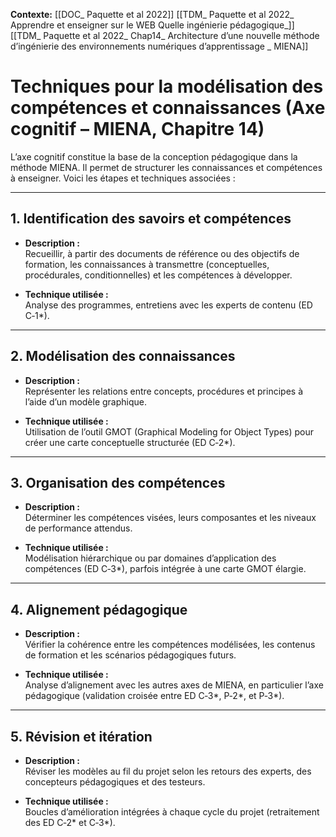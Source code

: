 
**Contexte:**
[[DOC_ Paquette et al 2022]]
[[TDM_ Paquette et al 2022_ Apprendre et enseigner sur le WEB Quelle ingénierie pédagogique_]]
[[TDM_ Paquette et al 2022_ Chap14_ Architecture d’une nouvelle méthode d’ingénierie des environnements numériques d’apprentissage _ MIENA]]

# Techniques pour la modélisation des compétences et connaissances (Axe cognitif – MIENA, Chapitre 14)

L’axe cognitif constitue la base de la conception pédagogique dans la méthode MIENA. Il permet de structurer les connaissances et compétences à enseigner. Voici les étapes et techniques associées :

---

## 1. Identification des savoirs et compétences

- **Description :**  
  Recueillir, à partir des documents de référence ou des objectifs de formation, les connaissances à transmettre (conceptuelles, procédurales, conditionnelles) et les compétences à développer.

- **Technique utilisée :**  
  Analyse des programmes, entretiens avec les experts de contenu (ED C‑1*).

---

## 2. Modélisation des connaissances

- **Description :**  
  Représenter les relations entre concepts, procédures et principes à l’aide d’un modèle graphique.

- **Technique utilisée :**  
  Utilisation de l’outil GMOT (Graphical Modeling for Object Types) pour créer une carte conceptuelle structurée (ED C‑2*).

---

## 3. Organisation des compétences

- **Description :**  
  Déterminer les compétences visées, leurs composantes et les niveaux de performance attendus.

- **Technique utilisée :**  
  Modélisation hiérarchique ou par domaines d’application des compétences (ED C‑3*), parfois intégrée à une carte GMOT élargie.

---

## 4. Alignement pédagogique

- **Description :**  
  Vérifier la cohérence entre les compétences modélisées, les contenus de formation et les scénarios pédagogiques futurs.

- **Technique utilisée :**  
  Analyse d’alignement avec les autres axes de MIENA, en particulier l’axe pédagogique (validation croisée entre ED C‑3*, P‑2*, et P‑3*).

---

## 5. Révision et itération

- **Description :**  
  Réviser les modèles au fil du projet selon les retours des experts, des concepteurs pédagogiques et des testeurs.

- **Technique utilisée :**  
  Boucles d’amélioration intégrées à chaque cycle du projet (retraitement des ED C‑2* et C‑3*).
